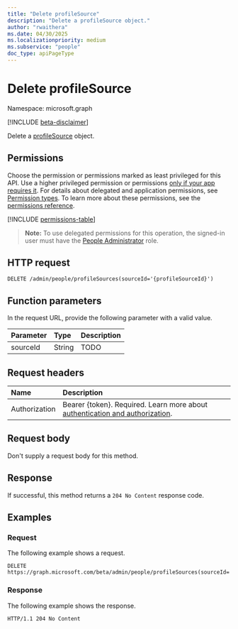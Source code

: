```yaml
---
title: "Delete profileSource"
description: "Delete a profileSource object."
author: "rwaithera"
ms.date: 04/30/2025
ms.localizationpriority: medium
ms.subservice: "people"
doc_type: apiPageType
---
```


# Delete profileSource

Namespace: microsoft.graph

[!INCLUDE [beta-disclaimer](../../includes/beta-disclaimer.md)]

Delete a [profileSource](../resources/profilesource.md) object.

## Permissions

Choose the permission or permissions marked as least privileged for this API. Use a higher privileged permission or permissions [only if your app requires it](/graph/permissions-overview#best-practices-for-using-microsoft-graph-permissions). For details about delegated and application permissions, see [Permission types](/graph/permissions-overview#permission-types). To learn more about these permissions, see the [permissions reference](/graph/permissions-reference).

<!-- {
  "blockType": "permissions",
  "name": "peopleadminsettings-delete-profilesources-permissions"
}
-->
[!INCLUDE [permissions-table](../includes/permissions/profilesource-delete-permissions.md)]

>**Note:** To use delegated permissions for this operation, the signed-in user must have the [People Administrator](/entra/identity/role-based-access-control/permissions-reference#people-administrator) role.

## HTTP request

<!-- {
  "blockType": "ignored"
}
-->
``` http
DELETE /admin/people/profileSources(sourceId='{profileSourceId}')
```

## Function parameters

In the request URL, provide the following parameter with a valid value.

| Parameter | Type   | Description                              |
| :-------- | :----- | :--------------------------------------- |
| sourceId  | String | TODO |

## Request headers

|Name|Description|
|:---|:---|
|Authorization|Bearer {token}. Required. Learn more about [authentication and authorization](/graph/auth/auth-concepts).|

## Request body

Don't supply a request body for this method.

## Response

If successful, this method returns a `204 No Content` response code.

## Examples

### Request

The following example shows a request.
<!-- {
  "blockType": "request",
  "name": "delete_profilesource"
}
-->
``` http
DELETE https://graph.microsoft.com/beta/admin/people/profileSources(sourceId='bamboohr1')
```

### Response

The following example shows the response.

<!-- {
  "blockType": "response",
  "truncated": true
}
-->
``` http
HTTP/1.1 204 No Content
```

